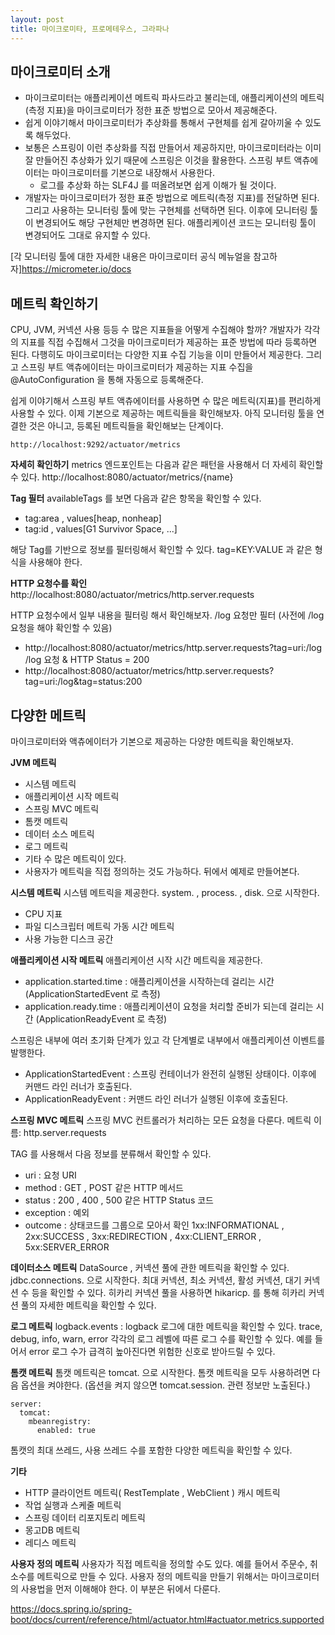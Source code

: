 ```yaml
---
layout: post
title: 마이크로미타, 프로메테우스, 그라파나
---
```



## 마이크로미터 소개
- 마이크로미터는 애플리케이션 메트릭 파사드라고 불리는데, 애플리케이션의 메트릭(측정 지표)을 마이크로미터가 정한 표준 방법으로 모아서 제공해준다.
- 쉽게 이야기해서 마이크로미터가 추상화를 통해서 구현체를 쉽게 갈아끼울 수 있도록 해두었다.
- 보통은 스프링이 이런 추상화를 직접 만들어서 제공하지만, 마이크로미터라는 이미 잘 만들어진 추상화가 있기 때문에 스프링은 이것을 활용한다. 스프링 부트 액츄에이터는 마이크로미터를 기본으로 내장해서 사용한다.
  - 로그를 추상화 하는 SLF4J 를 떠올려보면 쉽게 이해가 될 것이다.
- 개발자는 마이크로미터가 정한 표준 방법으로 메트릭(측정 지표)를 전달하면 된다. 그리고 사용하는 모니터링 툴에 맞는 구현체를 선택하면 된다. 이후에 모니터링 툴이 변경되어도 해당 구현체만 변경하면 된다. 애플리케이션 코드는 모니터링 툴이 변경되어도 그대로 유지할 수 있다.

[각 모니터링 툴에 대한 자세한 내용은 마이크로미터 공식 메뉴얼을 참고하자]https://micrometer.io/docs


## 메트릭 확인하기
CPU, JVM, 커넥션 사용 등등 수 많은 지표들을 어떻게 수집해야 할까?
개발자가 각각의 지표를 직접 수집해서 그것을 마이크로미터가 제공하는 표준 방법에 따라 등록하면 된다. 다행히도 마이크로미터는 다양한 지표 수집 기능을 이미 만들어서 제공한다.
그리고 스프링 부트 액츄에이터는 마이크로미터가 제공하는 지표 수집을 @AutoConfiguration 을 통해 자동으로 등록해준다.

쉽게 이야기해서 스프링 부트 액츄에이터를 사용하면 수 많은 메트릭(지표)를 편리하게 사용할 수 있다. 이제 기본으로 제공하는 메트릭들을 확인해보자.
아직 모니터링 툴을 연결한 것은 아니고, 등록된 메트릭들을 확인해보는 단계이다.

~~~
http://localhost:9292/actuator/metrics
~~~

**자세히 확인하기**
metrics 엔드포인트는 다음과 같은 패턴을 사용해서 더 자세히 확인할 수 있다. http://localhost:8080/actuator/metrics/{name}

**Tag 필터**
availableTags 를 보면 다음과 같은 항목을 확인할 수 있다.
- tag:area , values[heap, nonheap]
- tag:id , values[G1 Survivor Space, ...]

해당 Tag를 기반으로 정보를 필터링해서 확인할 수 있다. tag=KEY:VALUE 과 같은 형식을 사용해야 한다.


**HTTP 요청수를 확인**
http://localhost:8080/actuator/metrics/http.server.requests   

HTTP 요청수에서 일부 내용을 필터링 해서 확인해보자. /log 요청만 필터 (사전에 /log 요청을 해야 확인할 수 있음)   
- http://localhost:8080/actuator/metrics/http.server.requests?tag=uri:/log
/log 요청 & HTTP Status = 200
- http://localhost:8080/actuator/metrics/http.server.requests?tag=uri:/log&tag=status:200


## 다양한 메트릭
마이크로미터와 액츄에이터가 기본으로 제공하는 다양한 메트릭을 확인해보자.

**JVM 메트릭**
- 시스템 메트릭
- 애플리케이션 시작 메트릭
- 스프링 MVC 메트릭
- 톰캣 메트릭
- 데이터 소스 메트릭
- 로그 메트릭
- 기타 수 많은 메트릭이 있다.
- 사용자가 메트릭을 직접 정의하는 것도 가능하다. 뒤에서 예제로 만들어본다.

**시스템 메트릭**
시스템 메트릭을 제공한다. system. , process. , disk. 으로 시작한다.
- CPU 지표
- 파일 디스크립터 메트릭 가동 시간 메트릭
- 사용 가능한 디스크 공간

**애플리케이션 시작 메트릭**
애플리케이션 시작 시간 메트릭을 제공한다.

- application.started.time : 애플리케이션을 시작하는데 걸리는 시간 (ApplicationStartedEvent 로 측정)
- application.ready.time : 애플리케이션이 요청을 처리할 준비가 되는데 걸리는 시간 (ApplicationReadyEvent 로 측정)

스프링은 내부에 여러 초기화 단계가 있고 각 단계별로 내부에서 애플리케이션 이벤트를 발행한다. 
- ApplicationStartedEvent : 스프링 컨테이너가 완전히 실행된 상태이다. 이후에 커맨드 라인 러너가 호출된다.
- ApplicationReadyEvent : 커맨드 라인 러너가 실행된 이후에 호출된다.

**스프링 MVC 메트릭**
스프링 MVC 컨트롤러가 처리하는 모든 요청을 다룬다. 메트릭 이름: http.server.requests

TAG 를 사용해서 다음 정보를 분류해서 확인할 수 있다.
- uri : 요청 URI
- method : GET , POST 같은 HTTP 메서드
- status : 200 , 400 , 500 같은 HTTP Status 코드
- exception : 예외
- outcome : 상태코드를 그룹으로 모아서 확인 1xx:INFORMATIONAL , 2xx:SUCCESS , 3xx:REDIRECTION , 4xx:CLIENT_ERROR , 5xx:SERVER_ERROR


**데이터소스 메트릭**
DataSource , 커넥션 풀에 관한 메트릭을 확인할 수 있다. jdbc.connections. 으로 시작한다.
최대 커넥션, 최소 커넥션, 활성 커넥션, 대기 커넥션 수 등을 확인할 수 있다.
히카리 커넥션 풀을 사용하면 hikaricp. 를 통해 히카리 커넥션 풀의 자세한 메트릭을 확인할 수 있다.

**로그 메트릭**
logback.events : logback 로그에 대한 메트릭을 확인할 수 있다.
trace, debug, info, warn, error 각각의 로그 레벨에 따른 로그 수를 확인할 수 있다. 예를 들어서 error 로그 수가 급격히 높아진다면 위험한 신호로 받아드릴 수 있다.

**톰캣 메트릭**
톰캣 메트릭은 tomcat. 으로 시작한다.
톰캣 메트릭을 모두 사용하려면 다음 옵션을 켜야한다. (옵션을 켜지 않으면 tomcat.session. 관련 정보만 노출된다.)

~~~
server:
  tomcat:
    mbeanregistry:
      enabled: true
~~~
톰캣의 최대 쓰레드, 사용 쓰레드 수를 포함한 다양한 메트릭을 확인할 수 있다.

**기타**
- HTTP 클라이언트 메트릭( RestTemplate , WebClient ) 캐시 메트릭
- 작업 실행과 스케줄 메트릭
- 스프링 데이터 리포지토리 메트릭
- 몽고DB 메트릭
- 레디스 메트릭

**사용자 정의 메트릭**
사용자가 직접 메트릭을 정의할 수도 있다. 예를 들어서 주문수, 취소수를 메트릭으로 만들 수 있다.
사용자 정의 메트릭을 만들기 위해서는 마이크로미터의 사용법을 먼저 이해해야 한다. 이 부분은 뒤에서 다룬다.

https://docs.spring.io/spring-boot/docs/current/reference/html/actuator.html#actuator.metrics.supported
